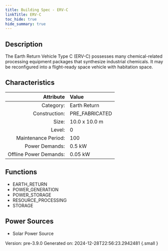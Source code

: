 ```yaml
---
title: Building Spec - ERV-C
linkTitle: ERV-C
toc_hide: true
hide_summary: true
---
```


## Description
The Earth Return Vehicle Type C (ERV-C) possesses many chemical-related processing equipment packages that synthesize industrial chemicals. It may be reconfigured into a flight-ready space vehicle with habitation space.

## Characteristics

| Attribute      | Value |
|--------:|:------|
|Category:|Earth Return|
|Construction:|PRE_FABRICATED|
|Size:|10.0 x 10.0 m|
|Level:|0|
|Maintenance Period:|100|
|Power Demands:|0.5 kW|
|Offline Power Demands:|0.05 kW|

## Functions
      
- EARTH_RETURN
- POWER_GENERATION
- POWER_STORAGE
- RESOURCE_PROCESSING
- STORAGE


## Power Sources
      
- Solar Power Source


Version: pre-3.9.0 Generated on: 2024-12-28T22:56:23.2942481
{.small }